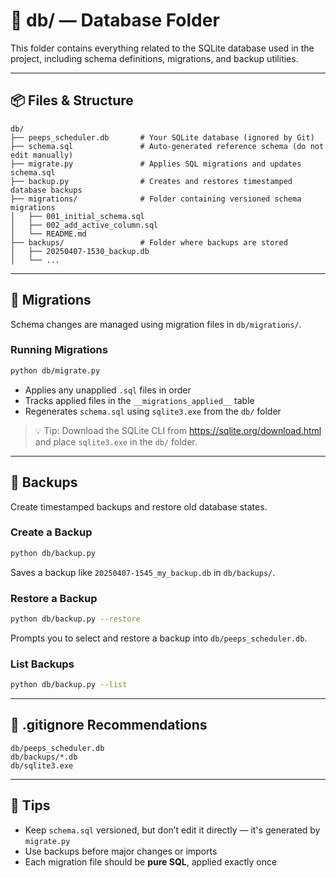 # 📂 db/ — Database Folder

This folder contains everything related to the SQLite database used in the project, including schema definitions, migrations, and backup utilities.

---

## 📦 Files & Structure

```
db/
├── peeps_scheduler.db       # Your SQLite database (ignored by Git)
├── schema.sql               # Auto-generated reference schema (do not edit manually)
├── migrate.py               # Applies SQL migrations and updates schema.sql
├── backup.py                # Creates and restores timestamped database backups
├── migrations/              # Folder containing versioned schema migrations
│   ├── 001_initial_schema.sql
│   ├── 002_add_active_column.sql
│   └── README.md
├── backups/                 # Folder where backups are stored
│   ├── 20250407-1530_backup.db
│   └── ...
```

---

## 🔁 Migrations

Schema changes are managed using migration files in `db/migrations/`.

### Running Migrations

```bash
python db/migrate.py
```

- Applies any unapplied `.sql` files in order
- Tracks applied files in the `__migrations_applied__` table
- Regenerates `schema.sql` using `sqlite3.exe` from the `db/` folder

> 💡 Tip: Download the SQLite CLI from https://sqlite.org/download.html and place `sqlite3.exe` in the `db/` folder.

---

## 🧯 Backups

Create timestamped backups and restore old database states.

### Create a Backup

```bash
python db/backup.py
```

Saves a backup like `20250407-1545_my_backup.db` in `db/backups/`.

### Restore a Backup

```bash
python db/backup.py --restore
```

Prompts you to select and restore a backup into `db/peeps_scheduler.db`.

### List Backups

```bash
python db/backup.py --list
```

---

## 🧼 .gitignore Recommendations

```gitignore
db/peeps_scheduler.db
db/backups/*.db
db/sqlite3.exe
```

---

## 🧠 Tips

- Keep `schema.sql` versioned, but don’t edit it directly — it's generated by `migrate.py`
- Use backups before major changes or imports
- Each migration file should be **pure SQL**, applied exactly once
